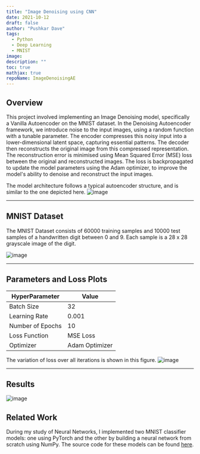 ```yaml
---
title: "Image Denoising using CNN"
date: 2021-10-12
draft: false
author: "Pushkar Dave"
tags:
  - Python
  - Deep Learning
  - MNIST
image: 
description: ""
toc: true
mathjax: true
repoName: ImageDenoisingAE
---
```


## Overview
This project involved implementing an Image Denoising model, specifically a Vanilla Autoencoder on the MNIST dataset.
In the Denoising Autoencoder framework, we introduce noise to the input images, using a random function with a tunable parameter. The encoder compresses this noisy input into a lower-dimensional latent space, capturing essential patterns. The decoder then reconstructs the original image from this compressed representation. The reconstruction error is minimised using Mean Squared Error (MSE) loss between the original and reconstructed images. The loss is backpropagated to update the model parameters using the Adam optimizer, to improve the model's ability to denoise and reconstruct the input images. 

The model architecture follows a typical autoencoder structure, and is similar to the one depicted here.
![image](/images/projects/denoising/model-architecture.png)

---
## MNIST Dataset
The MNIST Dataset consists of 60000 training samples and 10000 test samples of a handwritten digit between 0 and 9. Each sample is a 28 x 28 grayscale image of the digit.

![image](/images/projects/denoising/mnist_train.png)

---
## Parameters and Loss Plots

|HyperParameter|Value|
|---|---|
|Batch Size | 32|
|Learning Rate |0.001|
|Number of Epochs |10|
|Loss Function| MSE Loss|
|Optimizer | Adam Optimizer |

The variation of loss over all iterations is shown in this figure.
![image](/images/projects/denoising/iteration-loss.png)


<!-- The loss for each epoch, after every 180 samples is shown in this figure.
![image](/images/projects/denoising/loss-plots.png) -->

---
## Results

![image](/images/projects/denoising/image-denoising.png)

## Related Work

During my study of Neural Networks, I implemented two MNIST classifier models: one using PyTorch and the other by building a neural network from scratch using NumPy. The source code for these models can be found [here](https://github.com/rdlynx19/MNIST-Classifiers).



